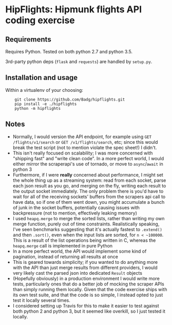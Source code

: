 # HipFlights: Hipmunk flights API coding exercise

## Requirements

Requires Python. Tested on both python 2.7 and python 3.5.

3rd-party python deps (```flask``` and ```requests```) are handled by ```setup.py```.

## Installation and usage

Within a virtualenv of your choosing:

```
    git clone https://github.com/Badg/hipflights.git
    pip install -e ./hipflights
    python -m hipflights
```

## Notes

+ Normally, I would version the API endpoint, for example using ```GET /flights/v1/search``` or ```GET /v1/flights/search```, etc; since this would break the test script (not to mention violate the spec sheet!) I didn't.
+ This isn't really focused on scalability; I was more concerned with "shipping fast" and "write clean code". In a more perfect world, I would either mirror the scraperapi's use of tornado, or move to ```async```/```await``` in python 3
+ Furthermore, if I were **really** concerned about performance, I might set the whole thing up as a streaming system: read from each socket, parse each json result as you go, and merging on the fly, writing each result to the output socket immediately. The only problem there is you'd have to wait for all of the receiving sockets' buffers from the scrapers api call to have data, so if one of them went down, you might accumulate a bunch of junk in the socket buffers, potentially causing issues with backpressure (not to mention, effectively leaking memory)
+ I used ```heapq.merge``` to merge the sorted lists, rather than writing my own merge function, purely out of time constraints. Realistically speaking, I've seen benchmarks suggesting that it's actually fastest to ```.extend()``` and then ```.sort()```, even when the input lists are sorted, for ```n < ~100000```. This is a result of the list operations being written in C, whereas the ```heapq.merge``` call is implemented in pure Python
+ In a more perfect world, the API would implement some kind of pagination, instead of returning all results at once
+ This is geared towards simplicity; if you wanted to do anything more with the API than just merge results from different providers, I would very likely cast the parsed json into dedicated ```Result``` objects
+ (Hopefully obviously) in a production environment I would write more tests, particularly ones that do a better job of mocking the scraper APIs than simply running them locally. Given that the code exercise ships with its own test suite, and that the code is so simple, I instead opted to just test it locally several times.
+ I considered setting up Travis for this to make it easier to test against both python 2 and python 3, but it seemed like overkill, so I just tested it locally.
